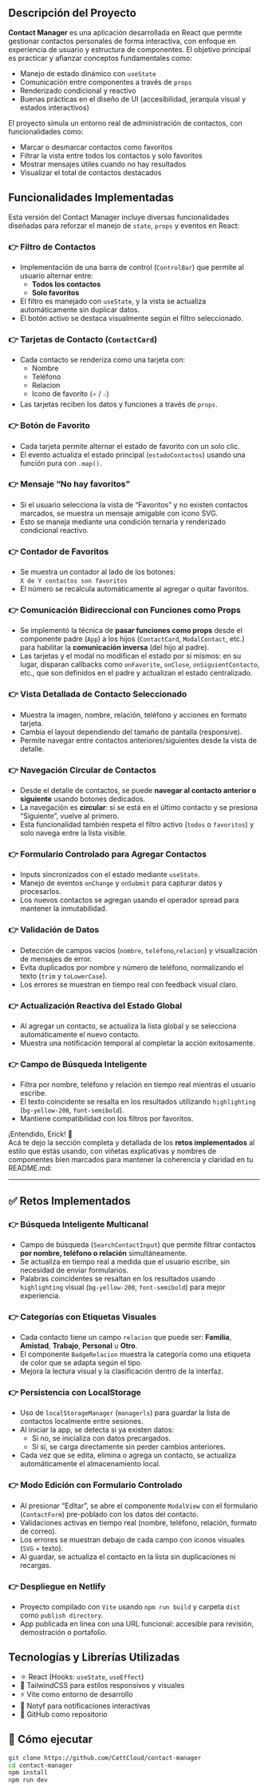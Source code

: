 ## Descripción del Proyecto

**Contact Manager** es una aplicación desarrollada en React que permite gestionar contactos personales de forma interactiva, con enfoque en experiencia de usuario y estructura de componentes. El objetivo principal es practicar y afianzar conceptos fundamentales como:

- Manejo de estado dinámico con `useState`
- Comunicación entre componentes a través de `props`
- Renderizado condicional y reactivo
- Buenas prácticas en el diseño de UI (accesibilidad, jerarquía visual y estados interactivos)

El proyecto simula un entorno real de administración de contactos, con funcionalidades como:
- Marcar o desmarcar contactos como favoritos
- Filtrar la vista entre todos los contactos y solo favoritos
- Mostrar mensajes útiles cuando no hay resultados
- Visualizar el total de contactos destacados

## Funcionalidades Implementadas

Esta versión del Contact Manager incluye diversas funcionalidades diseñadas para reforzar el manejo de `state`, `props` y eventos en React:

### 👉 Filtro de Contactos

- Implementación de una barra de control (`ControlBar`) que permite al usuario alternar entre:
  - **Todos los contactos**
  - **Solo favoritos**
- El filtro es manejado con `useState`, y la vista se actualiza automáticamente sin duplicar datos.
- El botón activo se destaca visualmente según el filtro seleccionado.

### 👉 Tarjetas de Contacto (`ContactCard`)

- Cada contacto se renderiza como una tarjeta con:
  - Nombre
  - Teléfono
  - Relacion
  - Icono de favorito (`⭐` / `☆`)
- Las tarjetas reciben los datos y funciones a través de `props`.

### 👉 Botón de Favorito

- Cada tarjeta permite alternar el estado de favorito con un solo clic.
- El evento actualiza el estado principal (`estadoContactos`) usando una función pura con `.map()`.

### 👉 Mensaje “No hay favoritos”

- Si el usuario selecciona la vista de “Favoritos” y no existen contactos marcados, se muestra un mensaje amigable con ícono SVG.
- Esto se maneja mediante una condición ternaria y renderizado condicional reactivo.

### 👉 Contador de Favoritos

- Se muestra un contador al lado de los botones:  
  `X de Y contactos son favoritos`
- El número se recalcula automáticamente al agregar o quitar favoritos.


### 👉 Comunicación Bidireccional con Funciones como Props

- Se implementó la técnica de **pasar funciones como props** desde el componente padre (`App`) a los hijos (`ContactCard`, `ModalContact`, etc.) para habilitar la **comunicación inversa** (del hijo al padre).
- Las tarjetas y el modal no modifican el estado por sí mismos: en su lugar, disparan callbacks como `onFavorite`, `onClose`, `onSiguientContacto`, etc., que son definidos en el padre y actualizan el estado centralizado.


### 👉 Vista Detallada de Contacto Seleccionado
- Muestra la imagen, nombre, relación, teléfono y acciones en formato tarjeta.
- Cambia el layout dependiendo del tamaño de pantalla (responsive).
- Permite navegar entre contactos anteriores/siguientes desde la vista de detalle.


### 👉 Navegación Circular de Contactos

- Desde el detalle de contactos, se puede **navegar al contacto anterior o siguiente** usando botones dedicados.
- La navegación es **circular**: si se está en el último contacto y se presiona “Siguiente”, vuelve al primero.
- Esta funcionalidad también respeta el filtro activo (`todos` o `favoritos`) y solo navega entre la lista visible.

### 👉 Formulario Controlado para Agregar Contactos
- Inputs sincronizados con el estado mediante `useState`.
- Manejo de eventos `onChange` y `onSubmit` para capturar datos y procesarlos.
- Los nuevos contactos se agregan usando el operador spread para mantener la inmutabilidad.

### 👉 Validación de Datos
- Detección de campos vacíos (`nombre`, `teléfono`,`relacion`) y visualización de mensajes de error.
- Evita duplicados por nombre y número de teléfono, normalizando el texto (`trim` y `toLowerCase`).
- Los errores se muestran en tiempo real con feedback visual claro.

### 👉 Actualización Reactiva del Estado Global
- Al agregar un contacto, se actualiza la lista global y se selecciona automáticamente el nuevo contacto.
- Muestra una notificación temporal al completar la acción exitosamente.

### 👉 Campo de Búsqueda Inteligente
- Filtra por nombre, teléfono y relación en tiempo real mientras el usuario escribe.
- El texto coincidente se resalta en los resultados utilizando `highlighting` (`bg-yellow-200`, `font-semibold`).
- Mantiene compatibilidad con los filtros por favoritos.

¡Entendido, Erick! 🎯  
Acá te dejo la sección completa y detallada de los **retos implementados** al estilo que estás usando, con viñetas explicativas y nombres de componentes bien marcados para mantener la coherencia y claridad en tu README.md:

---

## ✅ Retos Implementados

### 👉 Búsqueda Inteligente Multicanal

- Campo de búsqueda (`SearchContactInput`) que permite filtrar contactos **por nombre, teléfono o relación** simultáneamente.
- Se actualiza en tiempo real a medida que el usuario escribe, sin necesidad de enviar formularios.
- Palabras coincidentes se resaltan en los resultados usando `highlighting` visual (`bg-yellow-200`, `font-semibold`) para mejor experiencia.

### 👉 Categorías con Etiquetas Visuales

- Cada contacto tiene un campo `relacion` que puede ser: **Familia**, **Amistad**, **Trabajo**, **Personal** u **Otro**.
- El componente `BadgeRelacion` muestra la categoría como una etiqueta de color que se adapta según el tipo.
- Mejora la lectura visual y la clasificación dentro de la interfaz.

### 👉 Persistencia con LocalStorage

- Uso de `localStorageManager` (`managerls`) para guardar la lista de contactos localmente entre sesiones.
- Al iniciar la app, se detecta si ya existen datos:  
  - Si no, se inicializa con datos precargados.
  - Si sí, se carga directamente sin perder cambios anteriores.
- Cada vez que se edita, elimina o agrega un contacto, se actualiza automáticamente el almacenamiento local.

### 👉 Modo Edición con Formulario Controlado

- Al presionar “Editar”, se abre el componente `ModalView` con el formulario (`ContactForm`) pre-poblado con los datos del contacto.
- Validaciones activas en tiempo real (nombre, teléfono, relación, formato de correo).
- Los errores se muestran debajo de cada campo con íconos visuales (`SVG` + texto).
- Al guardar, se actualiza el contacto en la lista sin duplicaciones ni recargas.

### 👉 Despliegue en Netlify

- Proyecto compilado con `Vite` usando `npm run build` y carpeta `dist` como `publish directory`.
- App publicada en línea con una URL funcional: accesible para revisión, demostración o portafolio.


## Tecnologías y Librerías Utilizadas

- ⚛️ React (Hooks: `useState`, `useEffect`)
- 💨 TailwindCSS para estilos responsivos y visuales
- ⚡ Vite como entorno de desarrollo
- 🧩 Notyf para notificaciones interactivas
- 🤖 GitHub como repositorio



## 📌 Cómo ejecutar

```bash
git clone https://github.com/CattCloud/contact-manager
cd contact-manager
npm install
npm run dev
